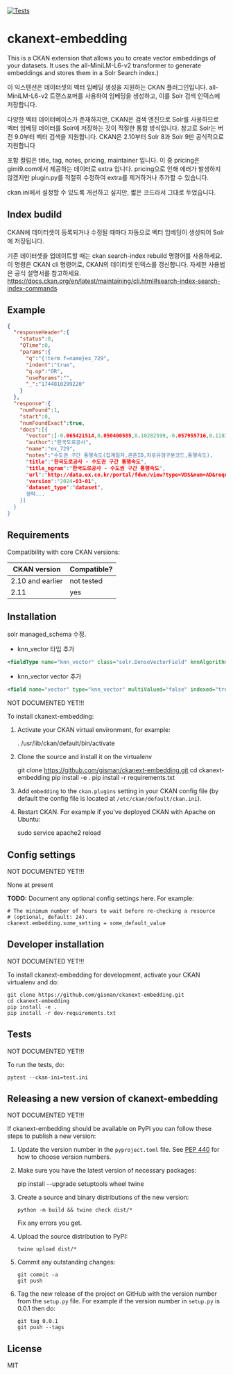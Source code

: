 [![Tests](https://github.com/gisman/ckanext-embedding/workflows/Tests/badge.svg?branch=main)](https://github.com/gisman/ckanext-embedding/actions)

# ckanext-embedding

This is a CKAN extension that allows you to create vector embeddings of your datasets. It uses the all-MiniLM-L6-v2 transformer to generate embeddings and stores them in a Solr Search index.)

이 익스텐션은 데이터셋의 벡터 임베딩 생성을 지원하는 CKAN 플러그인입니다. all-MiniLM-L6-v2 트랜스포머를 사용하여 임베딩을 생성하고, 이를 Solr 검색 인덱스에 저장합니다.

다양한 벡터 데이터베이스가 존재하지만, CKAN은 검색 엔진으로 Solr를 사용하므로 벡터 임베딩 데이터를 Solr에 저장하는 것이 적절한 통합 방식입니다. 
참고로 Solr는 버전 9.0부터 벡터 검색을 지원합니다. CKAN은 2.10부터 Solr 8과 Solr 9만 공식적으로 지원합니다

포함 컬럼은 title, tag, notes, pricing, maintainer 입니다. 이 중 pricing은 gimi9.com에서 제공하는 데이터로 extra 입니다. pricing으로 인해 에러가 발생하지 않겠지만 plugin.py를 적절히 수정하여 extra를 제거하거나 추가할 수 있습니다.

ckan.ini에서 설정할 수 있도록 개선하고 싶지만, 짧은 코드라서 그대로 두었습니다.

## Index budild

CKAN에 데이터셋이 등록되거나 수정될 때마다 자동으로 벡터 임베딩이 생성되어 Solr에 저장됩니다.

기존 데이터셋을 업데이트할 때는 ckan search-index rebuild 명령어를 사용하세요. 이 명령은 CKAN cli 명령어로, CKAN의 데이터셋 인덱스를 갱신합니다. 자세한 사용법은 공식 설명서를 참고하세요. https://docs.ckan.org/en/latest/maintaining/cli.html#search-index-search-index-commands


## Example

```json
{
  "responseHeader":{
    "status":0,
    "QTime":0,
    "params":{
      "q":"{!term f=name}ex_729",
      "indent":"true",
      "q.op":"OR",
      "useParams":"",
      "_":"1744810299220"
    }
  },
  "response":{
    "numFound":1,
    "start":0,
    "numFoundExact":true,
    "docs":[{
      "vector":[-0.065421514,0.050400585,0.10282599,-0.057955716,0.1183206,-0.06513496,0.02261043,-0.010070728,-0.0183888,-0.06734211,0.08669137,-0.0070586386,0.04243353,-0.054944314, 생략...],
      "author":"한국도로공사",
      "name":"ex_729",
      "notes":"수도권 구간 통행속도(집계일자,콘존ID,차로유형구분코드,통행속도),
      "title":"한국도로공사 - 수도권 구간 통행속도",
      "title_ngram":"한국도로공사 - 수도권 구간 통행속도",
      "url":"http://data.ex.co.kr/portal/fdwn/view?type=VDS&num=AD&requestfrom=dataset",
      "version":"2024-03-01",
      "dataset_type":"dataset",
      생략...
    }]
  }
}
```

## Requirements

Compatibility with core CKAN versions:

| CKAN version    | Compatible?   |
| --------------- | ------------- |
| 2.10 and earlier | not tested    |
| 2.11             | yes    |


## Installation

solr managed_schema 수정.

* knn_vector 타입 추가
```xml
<fieldType name="knn_vector" class="solr.DenseVectorField" knnAlgorithm="hnsw" vectorDimension="384"/>
```

* knn_vector vector 추가
```xml
<field name="vector" type="knn_vector" multiValued="false" indexed="true" stored="true"/>
```

NOT DOCUMENTED YET!!!

To install ckanext-embedding:

1. Activate your CKAN virtual environment, for example:

     . /usr/lib/ckan/default/bin/activate

2. Clone the source and install it on the virtualenv

    git clone https://github.com/gisman/ckanext-embedding.git
    cd ckanext-embedding
    pip install -e .
	pip install -r requirements.txt

3. Add `embedding` to the `ckan.plugins` setting in your CKAN
   config file (by default the config file is located at
   `/etc/ckan/default/ckan.ini`).

4. Restart CKAN. For example if you've deployed CKAN with Apache on Ubuntu:

     sudo service apache2 reload


## Config settings

NOT DOCUMENTED YET!!!

None at present

**TODO:** Document any optional config settings here. For example:

	# The minimum number of hours to wait before re-checking a resource
	# (optional, default: 24).
	ckanext.embedding.some_setting = some_default_value


## Developer installation

NOT DOCUMENTED YET!!!

To install ckanext-embedding for development, activate your CKAN virtualenv and
do:

    git clone https://github.com/gisman/ckanext-embedding.git
    cd ckanext-embedding
    pip install -e .
    pip install -r dev-requirements.txt


## Tests

NOT DOCUMENTED YET!!!

To run the tests, do:

    pytest --ckan-ini=test.ini


## Releasing a new version of ckanext-embedding

NOT DOCUMENTED YET!!!

If ckanext-embedding should be available on PyPI you can follow these steps to publish a new version:

1. Update the version number in the `pyproject.toml` file. See [PEP 440](http://legacy.python.org/dev/peps/pep-0440/#public-version-identifiers) for how to choose version numbers.

2. Make sure you have the latest version of necessary packages:

    pip install --upgrade setuptools wheel twine

3. Create a source and binary distributions of the new version:

       python -m build && twine check dist/*

   Fix any errors you get.

4. Upload the source distribution to PyPI:

       twine upload dist/*

5. Commit any outstanding changes:

       git commit -a
       git push

6. Tag the new release of the project on GitHub with the version number from
   the `setup.py` file. For example if the version number in `setup.py` is
   0.0.1 then do:

       git tag 0.0.1
       git push --tags

## License

MIT
